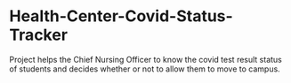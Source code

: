 # Health-Center-Covid-Status-Tracker
Project helps the Chief Nursing Officer to know the covid test result status of students and decides whether or not to allow them to move to campus.
